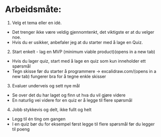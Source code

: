 
# Arbeidsmåte: 

1. Velg et tema eller en idé.
- Det trenger ikke være veldig gjennomtenkt, det viktigste er at du velger noe.
- Hvis du er usikker, anbefaler jeg at du starter med å lage en Quiz.

2. Start enkelt - lag en MVP (minimum viable product)(opens in a new tab)
- Hvis du lager quiz, start med å lage en quiz som kun inneholder ett spørsmål
- Tegn skisse før du starter å programmere -> excalidraw.com/(opens in a new tab) fungerer bra for å tegne enkle skisser

3. Evaluer underveis og sett nye mål
- Se over det du har laget og finn ut hva du vil gjøre videre
- En naturlig vei videre for en quiz er å legge til flere spørsmål

4. Jobb stykkevis og delt, ikke fullt og helt
- Legg til én ting om gangen
- I en quiz bør du for eksempel først legge til flere spørsmål før du legger til poeng
